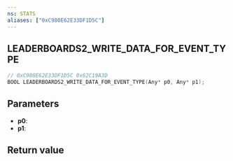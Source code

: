 ```yaml
---
ns: STATS
aliases: ["0xC980E62E33DF1D5C"]
---
```

## LEADERBOARDS2_WRITE_DATA_FOR_EVENT_TYPE

```c
// 0xC980E62E33DF1D5C 0x62C19A3D
BOOL LEADERBOARDS2_WRITE_DATA_FOR_EVENT_TYPE(Any* p0, Any* p1);
```


## Parameters
* **p0**: 
* **p1**: 

## Return value
